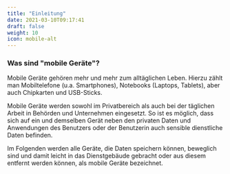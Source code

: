 ```yaml
---
title: "Einleitung"
date: 2021-03-10T09:17:41
draft: false
weight: 10
icon: mobile-alt
---
```

### Was sind "mobile Geräte"?

Mobile Geräte gehören mehr und mehr zum alltäglichen Leben. Hierzu zählt man Mobiltelefone (u.a. Smartphones), Notebooks (Laptops, Tablets), aber auch Chipkarten und USB-Sticks.

Mobile Geräte werden sowohl im Privatbereich als auch bei der täglichen Arbeit in Behörden und Unternehmen eingesetzt. So ist es möglich, dass sich auf ein und demselben Gerät neben den privaten Daten und Anwendungen des Benutzers oder der Benutzerin auch sensible dienstliche Daten befinden.

Im Folgenden werden alle Geräte, die Daten speichern können, beweglich sind und damit leicht in das Dienstgebäude gebracht oder aus diesem entfernt werden können, als mobile Geräte bezeichnet.



